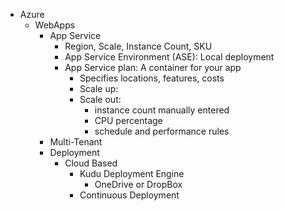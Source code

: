 - Azure
    - WebApps
        - App Service
            - Region, Scale, Instance Count, SKU
            - App Service Environment (ASE): Local deployment
            - App Service plan: A container for your app
                - Specifies locations, features, costs
                - Scale up:
                - Scale out: 
                    - instance count manually entered
                    - CPU percentage
                    - schedule and performance rules
        - Multi-Tenant
        - Deployment
            - Cloud Based
                - Kudu Deployment Engine
                    - OneDrive or DropBox
                - Continuous Deployment
                